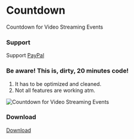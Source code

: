 # Countdown
Countdown for Video Streaming Events

### Support
Support [PayPal](https://paypal.me/margetic)

### Be aware! This is, dirty, 20 minutes code!
1) It has to be optimized and cleaned.
2) Not all features are working atm.

![Countdown for Video Streaming Events](https://raw.githubusercontent.com/gogo1207/Countdown/master/countdown.jpg)

### Download
[Download](https://github.com/gogo1207/Countdown-Live-Video-Streaming/releases)
